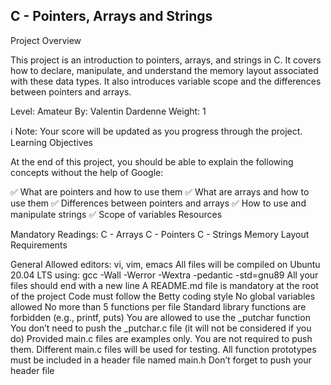 ## C - Pointers, Arrays and Strings

Project Overview

This project is an introduction to pointers, arrays, and strings in C. It covers how to declare, manipulate, and understand the memory layout associated with these data types. It also introduces variable scope and the differences between pointers and arrays.

Level: Amateur
By: Valentin Dardenne
Weight: 1

:information_source: Note: Your score will be updated as you progress through the project.
Learning Objectives

At the end of this project, you should be able to explain the following concepts without the help of Google:

✅ What are pointers and how to use them
✅ What are arrays and how to use them
✅ Differences between pointers and arrays
✅ How to use and manipulate strings
✅ Scope of variables
Resources

Mandatory Readings:
C - Arrays
C - Pointers
C - Strings
Memory Layout
Requirements

General
Allowed editors: vi, vim, emacs
All files will be compiled on Ubuntu 20.04 LTS using:
gcc -Wall -Werror -Wextra -pedantic -std=gnu89
All your files should end with a new line
A README.md file is mandatory at the root of the project
Code must follow the Betty coding style
No global variables allowed
No more than 5 functions per file
Standard library functions are forbidden (e.g., printf, puts)
You are allowed to use the _putchar function
You don’t need to push the _putchar.c file (it will not be considered if you do)
Provided main.c files are examples only. You are not required to push them. Different main.c files will be used for testing.
All function prototypes must be included in a header file named main.h
Don’t forget to push your header file

